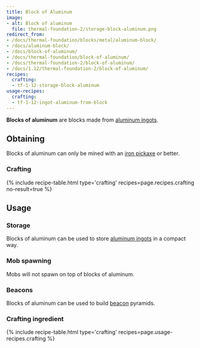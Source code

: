 ```yaml
---
title: Block of Aluminum
image:
- alt: Block of aluminum
  file: thermal-foundation-2/storage-block-aluminum.png
redirect_from:
- /docs/thermal-foundation/blocks/metal/aluminum-block/
- /docs/aluminum-block/
- /docs/block-of-aluminum/
- /docs/thermal-foundation/block-of-aluminum/
- /docs/thermal-foundation-2/block-of-aluminum/
- /docs/1.12/thermal-foundation-2/block-of-aluminum/
recipes:
  crafting:
  - tf-1-12-storage-block-aluminum
usage-recipes:
  crafting:
  - tf-1-12-ingot-aluminum-from-block
---
```


**Blocks of aluminum** are blocks made from [aluminum
ingots](../aluminum-ingot/).


Obtaining
---------

Blocks of aluminum can only be mined with an [iron
pickaxe](https://minecraft.gamepedia.com/Pickaxe) or better.

### Crafting
{% include recipe-table.html type='crafting' recipes=page.recipes.crafting no-result=true %}


Usage
-----

### Storage
Blocks of aluminum can be used to store [aluminum ingots](../aluminum-ingot/)
in a compact way.

### Mob spawning
Mobs will not spawn on top of blocks of aluminum.

### Beacons
Blocks of aluminum can be used to build
[beacon](https://minecraft.gamepedia.com/Beacon) pyramids.

### Crafting ingredient
{% include recipe-table.html type='crafting' recipes=page.usage-recipes.crafting %}
